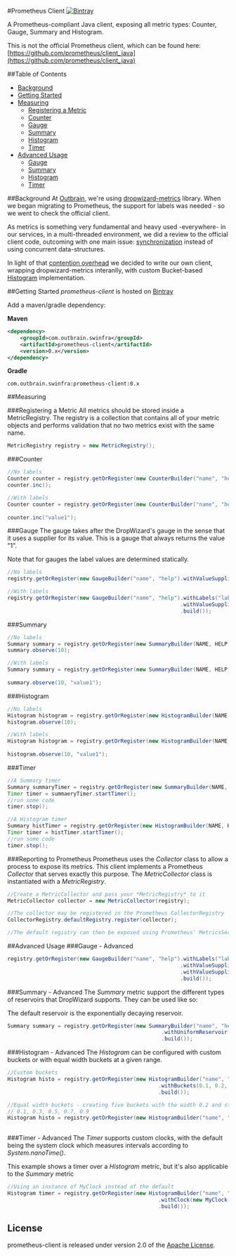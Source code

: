 #Prometheus Client
[![Bintray](https://img.shields.io/bintray/v/outbrain/OutbrainOSS/prometheus-client.svg)](https://bintray.com/outbrain/OutbrainOSS/prometheus-client)

A Prometheus-compliant Java client, exposing all metric types: Counter, Gauge, Summary and Histogram.

This is not the official Prometheus client, which can be found here: [https://github.com/prometheus/client_java](https://github.com/prometheus/client_java)

##Table of Contents
* [Background](#background)
* [Getting Started](#getting-started)
* [Measuring](#measuring)
    * [Registering a Metric](#registering-a-metric)
    * [Counter](#counter)
    * [Gauge](#gauge)
    * [Summary](#summary)
    * [Histogram](#histogram)
    * [Timer](#timer)
* [Advanced Usage](#advanced-usage)
    * [Gauge](#gauge---advanced)
    * [Summary](#summary---advanced)
    * [Histogram](#histogram---advanced)
    * [Timer](#timer---advanced)

##Background
At [Outbrain](http://techblog.outbrain.com/), we're using [dropwizard-metrics](http://metrics.dropwizard.io/3.2.0/) library.
When we began migrating to Prometheus, the support for labels was needed - so we went to check the official client.

As metrics is something very fundamental and heavy used -everywhere- in our services, in a multi-threaded environment, we did a review to the official client code, outcoming with one main issue: [synchronization](https://github.com/prometheus/client_java/blob/master/simpleclient/src/main/java/io/prometheus/client/CKMSQuantiles.java) instead of using concurrent data-structures.

In light of that [contention overhead](http://www.ibm.com/developerworks/library/j-threads2/) we decided to write our own client, wrapping dropwizard-metrics interanlly, with custom Bucket-based [Histogram](https://github.com/outbrain/prometheus-client/blob/master/src/main/java/com/outbrain/swinfra/metrics/Histogram.java) implementation.

##Getting Started
*prometheus-client* is hosted on [Bintray](#https://bintray.com/outbrain/OutbrainOSS/prometheus-client#)

Add a maven/gradle dependency:

**Maven**
```xml
<dependency>
    <groupId>com.outbrain.swinfra</groupId>
    <artifactId>prometheus-client</artifactId>
    <version>0.x</version>
</dependency>
```

**Gradle**
```
com.outbrain.swinfra:prometheus-client:0.x
```

##Measuring

###Registering a Metric
All metrics should be stored inside a MetricRegistry. The registry is a collection that contains all of
your metric objects and performs validation that no two metrics exist with the same name.
```java
MetricRegistry registry = new MetricRegistry();
```

###Counter
```java
//No labels
Counter counter = registry.getOrRegister(new CounterBuilder("name", "help").build());
counter.inc();

//With labels
Counter counter = registry.getOrRegister(new CounterBuilder("name", "help").withLabels("label1")
                                                                           .build());
counter.inc("value1");
```

###Gauge
The gauge takes after the DropWizard's gauge in the sense that it uses a supplier for its value.
This is a gauge that always returns the value "1".

Note that for gauges the label values are determined statically.
```java
//No labels
registry.getOrRegister(new GaugeBuilder("name", "help").withValueSupplier(() -> 1d).build());

//With labels
registry.getOrRegister(new GaugeBuilder("name", "help").withLabels("label1")
                                                       .withValueSupplier(() -> 1d, "value1")
                                                       .build());
```

###Summary
```java
//No labels
Summary summary = registry.getOrRegister(new SummaryBuilder(NAME, HELP).build());
summary.observe(10);

//With labels
Summary summary = registry.getOrRegister(new SummaryBuilder(NAME, HELP).withLabels("label1")
                                                                       .build());
summary.observe(10, "value1");
```

###Histogram
```java
//No labels
Histogram histogram = registry.getOrRegister(new HistogramBuilder(NAME, HELP).build());
histogram.observe(10);

//With labels
Histogram histogram = registry.getOrRegister(new HistogramBuilder(NAME, HELP).withLabels("label1")
                                                                             .build());
histogram.observe(10, "value1");
```

###Timer
```java
//A Summary timer
Summary summaryTimer = registry.getOrRegister(new SummaryBuilder(NAME, HELP).build());
Timer timer = summaeryTimer.startTimer();
//run some code
timer.stop();

//A Histogram timer
Summary histTimer = registry.getOrRegister(new HistogramBuilder(NAME, HELP).build());
Timer timer = histTimer.startTimer();
//run some code
timer.stop();
```

###Reporting to Prometheus
Prometheus uses the *Collector* class to allow a process to expose its metrics. This client implements
a Prometheus *Collector* that serves exactly this purpose. The *MetricCollector* class is instantiated with
a *MetricRegistry*.

```java
//Create a MetricCollector and pass your *MetricRegistry* to it
MetricCollector collector = new MetricCollector(registry);

//The collector may be registered in the Prometheus CollectorRegistry
CollectorRegistry.defaultRegistry.register(collector);

//The default registry can then be exposed using Prometheus' MetricsServlet for example
```

##Advanced Usage
###Gauge - Advanced
```java
registry.getOrRegister(new GaugeBuilder("name", "help").withLabels("label1")
                                                       .withValueSupplier(() -> 1, "value1")
                                                       .withValueSupplier(() -> 2, "value2")
                                                       .build());
```

###Summary - Advanced
The *Summary* metric support the different types of reservoirs that DropWizard supports. They can be used like so:

The default reservoir is the exponentially decaying reservoir.
```java
Summary summary = registry.getOrRegister(new SummaryBuilder("name", "help").withReservoir()
                                                 .withUniformReservoir(100)
                                                 .build());
```

###Histogram - Advanced
The *Histogram* can be configured with custom buckets or with equal width buckets at a given range.
```java
//Custom buckets
Histogram histo = registry.getOrRegister(new HistogramBuilder("name", "help")
                                                .withBuckets(0.1, 0.2, 0.5, 1.0)
                                                .build());

//Equal width buckets - creating five buckets with the width 0.2 and starting with 0.1
// 0.1, 0.3, 0.5, 0.7, 0.9
Histogram histo = registry.getOrRegister(new HistogramBuilder("name", "help").withEqualWidthBuckets(0.1, 0.2, 5)
                                                                             .build());
```

###Timer - Advanced
The *Timer* supports custom clocks, with the default being the system clock which measures intervals
according to *System.nanoTime()*.

This example shows a timer over a *Histogram* metric, but it's also applicable to the *Summary* metric
```java
//Using an instance of MyClock instead of the default
Histogram timer = registry.getOrRegister(new HistogramBuilder("name", "help")
                                                .withClock(new MyClock())
                                                .build()); 
```

## License
prometheus-client is released under version 2.0 of the [Apache License](http://www.apache.org/licenses/LICENSE-2.0).
